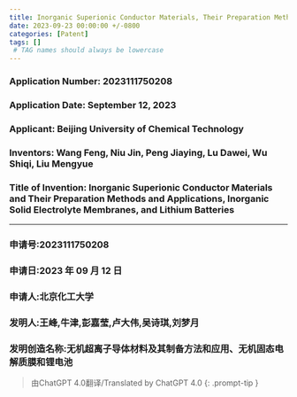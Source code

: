 ```yaml
---
title: Inorganic Superionic Conductor Materials, Their Preparation Methods and Applications, Inorganic Solid Electrolyte Membranes, and Lithium Batteries
date: 2023-09-23 00:00:00 +/-0800
categories: [Patent]
tags: [] 
 # TAG names should always be lowercase
---
```

### Application Number: **2023111750208**

### Application Date: **September 12, 2023**  

### Applicant: **Beijing University of Chemical Technology**  

### Inventors: **Wang Feng, Niu Jin, Peng Jiaying, Lu Dawei, Wu Shiqi, Liu Mengyue**  

### Title of Invention: **Inorganic Superionic Conductor Materials and Their Preparation Methods and Applications, Inorganic Solid Electrolyte Membranes, and Lithium Batteries**

***

### 申请号:**2023111750208**

### 申请日:**2023 年 09 月 12 日**

### 申请人:**北京化工大学**

### 发明人:**王峰,牛津,彭嘉莹,卢大伟,吴诗琪,刘梦月** 

### 发明创造名称:**无机超离子导体材料及其制备方法和应用、无机固态电解质膜和锂电池**

> 由ChatGPT 4.0翻译/Translated by ChatGPT 4.0
{: .prompt-tip }
